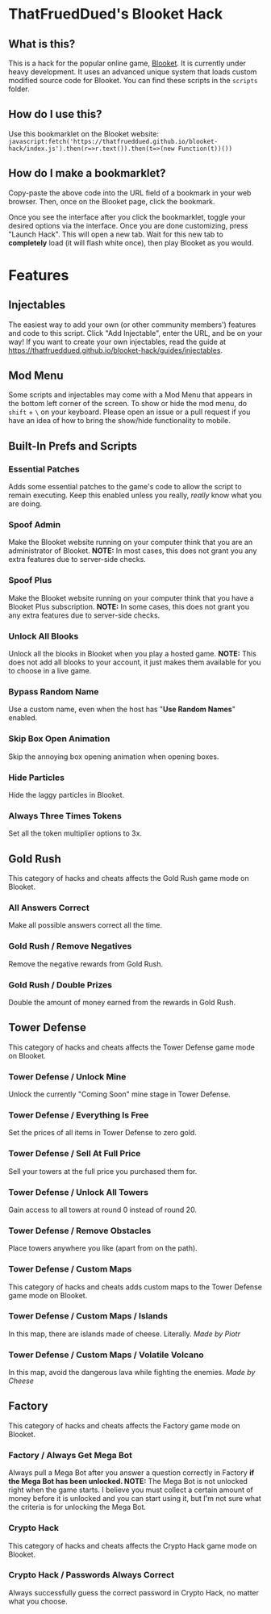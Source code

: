 # ThatFruedDued's Blooket Hack

## What is this?

This is a hack for the popular online game, [Blooket](https://www.blooket.com). It is currently under heavy development. It uses an advanced unique system that loads custom modified source code for Blooket. You can find these scripts in the `scripts` folder.

## How do I use this?

Use this bookmarklet on the Blooket website:
`javascript:fetch('https://thatfrueddued.github.io/blooket-hack/index.js').then(r=>r.text()).then(t=>(new Function(t))())`

## How do I make a bookmarklet?

Copy-paste the above code into the URL field of a bookmark in your web browser. Then, once on the Blooket page, click the bookmark.

Once you see the interface after you click the bookmarklet, toggle your desired options via the interface. Once you are done customizing, press "Launch Hack". This will open a new tab. Wait for this new tab to **completely** load (it will flash white once), then play Blooket as you would.

# Features

## Injectables
The easiest way to add your own (or other community members') features and code to this script. Click "Add Injectable", enter the URL, and be on your way! If you want to create your own injectables, read the guide at <https://thatfrueddued.github.io/blooket-hack/guides/injectables>.

## Mod Menu
Some scripts and injectables may come with a Mod Menu that appears in the bottom left corner of the screen. To show or hide the mod menu, do `shift` + `\` on your keyboard. Please open an issue or a pull request if you have an idea of how to bring the show/hide functionality to mobile.

## Built-In Prefs and Scripts

### Essential Patches
Adds some essential patches to the game's code to allow the script to remain executing. Keep this enabled unless you really, *really* know what you are doing.

### Spoof Admin
Make the Blooket website running on your computer think that you are an administrator of Blooket. **NOTE:** In most cases, this does not grant you any extra features due to server-side checks.

### Spoof Plus
Make the Blooket website running on your computer think that you have a Blooket Plus subscription. **NOTE:** In some cases, this does not grant you any extra features due to server-side checks.

### Unlock All Blooks
Unlock all the blooks in Blooket when you play a hosted game. **NOTE:** This does not add all blooks to your account, it just makes them available for you to choose in a live game.

### Bypass Random Name
Use a custom name, even when the host has "**Use Random Names**" enabled.

### Skip Box Open Animation
Skip the annoying box opening animation when opening boxes.

### Hide Particles
Hide the laggy particles in Blooket.

### Always Three Times Tokens
Set all the token multiplier options to 3x.

## Gold Rush
This category of hacks and cheats affects the Gold Rush game mode on Blooket.

### All Answers Correct
Make all possible answers correct all the time.

### Gold Rush / Remove Negatives
Remove the negative rewards from Gold Rush.

### Gold Rush / Double Prizes
Double the amount of money earned from the rewards in Gold Rush.

## Tower Defense
This category of hacks and cheats affects the Tower Defense game mode on Blooket.

### Tower Defense / Unlock Mine
Unlock the currently "Coming Soon" mine stage in Tower Defense.

### Tower Defense / Everything Is Free
Set the prices of all items in Tower Defense to zero gold.

### Tower Defense / Sell At Full Price
Sell your towers at the full price you purchased them for.

### Tower Defense / Unlock All Towers
Gain access to all towers at round 0 instead of round 20.

### Tower Defense / Remove Obstacles
Place towers anywhere you like (apart from on the path).

### Tower Defense / Custom Maps
This category of hacks and cheats adds custom maps to the Tower Defense game mode on Blooket.

### Tower Defense / Custom Maps / Islands
In this map, there are islands made of cheese. Literally. *Made by Piotr*

### Tower Defense / Custom Maps / Volatile Volcano
In this map, avoid the dangerous lava while fighting the enemies. *Made by Cheese*

## Factory
This category of hacks and cheats affects the Factory game mode on Blooket.

### Factory / Always Get Mega Bot
Always pull a Mega Bot after you answer a question correctly in Factory **if the Mega Bot has been unlocked. NOTE:** The Mega Bot is not unlocked right when the game starts. I believe you must collect a certain amount of money before it is unlocked and you can start using it, but I'm not sure what the criteria is for unlocking the Mega Bot.

### Crypto Hack
This category of hacks and cheats affects the Crypto Hack game mode on Blooket.

### Crypto Hack / Passwords Always Correct
Always successfully guess the correct password in Crypto Hack, no matter what you choose.
